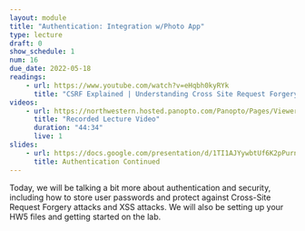 ```yaml
---
layout: module
title: "Authentication: Integration w/Photo App"
type: lecture
draft: 0
show_schedule: 1
num: 16
due_date: 2022-05-18
readings:
    - url: https://www.youtube.com/watch?v=eHqbh0kyRYk
      title: "CSRF Explained | Understanding Cross Site Request Forgery | What is XSRF?"
videos:
    - url: https://northwestern.hosted.panopto.com/Panopto/Pages/Viewer.aspx?id=858801e5-59c5-4206-8570-ae990129522e
      title: "Recorded Lecture Video"
      duration: "44:34"
      live: 1
slides:
    - url: https://docs.google.com/presentation/d/1TI1AJYywbtUf6K2pPurn8UNDD-0XO20g67VfGA84-DY/edit?usp=sharing
      title: Authentication Continued
---
```


Today, we will be talking a bit more about authentication and security, including how to store user passwords and protect against Cross-Site Request Forgery attacks and XSS attacks. We will also be setting up your HW5 files and getting started on the lab. 
